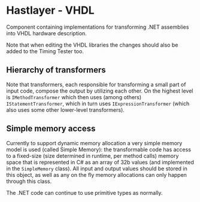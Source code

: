 # Hastlayer - VHDL

Component containing implementations for transforming .NET assemblies into VHDL hardware description.

Note that when editing the VHDL libraries the changes should also be added to the Timing Tester too.

## Hierarchy of transformers

Note that transformers, each responsible for transforming a small part of input code, compose the output by utilizing each other. On the highest level is `IMethodTransformer` which then uses (among others) `IStatementTransformer`, which in turn uses `IExpressionTransformer` (which also uses some other lower-level transformers).

## Simple memory access

Currently to support dynamic memory allocation a very simple memory model is used (called Simple Memory): the transformable code has access to a fixed-size (size determined in runtime, per method calls) memory space that is represented in C# as an array of 32b values (and implemented in the `SimpleMemory` class). All input and output values should be stored in this object, as well as any on the fly memory allocations can only happen through this class.

The .NET code can continue to use primitive types as normally.
